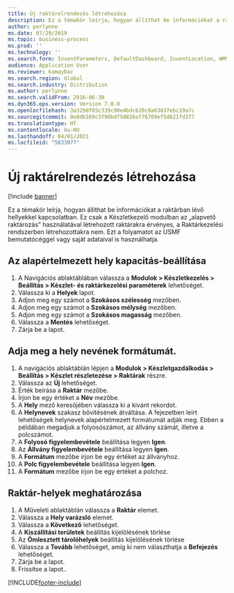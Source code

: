 ```yaml
---
title: Új raktárelrendezés létrehozása
description: Ez a témakör leírja, hogyan állíthat be információkat a raktárban lévő hellyekkel kapcsolatban.
author: perlynne
ms.date: 07/29/2019
ms.topic: business-process
ms.prod: ''
ms.technology: ''
ms.search.form: InventParameters, DefaultDashboard, InventLocation, WMSLocationWizard
audience: Application User
ms.reviewer: kamaybac
ms.search.region: Global
ms.search.industry: Distribution
ms.author: perlynne
ms.search.validFrom: 2016-06-30
ms.dyn365.ops.version: Version 7.0.0
ms.openlocfilehash: 3a329df85c339c90e4bdc620c8a63837ebc19a7c
ms.sourcegitcommit: 0e8db169c3f90bd750826af76709ef5d621fd377
ms.translationtype: HT
ms.contentlocale: hu-HU
ms.lasthandoff: 04/01/2021
ms.locfileid: "5833977"
---
```

# <a name="create-a-new-warehouse-layout"></a>Új raktárelrendezés létrehozása

[!include [banner](../../includes/banner.md)]

Ez a témakör leírja, hogyan állíthat be információkat a raktárban lévő hellyekkel kapcsolatban. Ez csak a Készletkezelő modulban az „alapvető raktározás” használatával létrehozott raktárakra érvényes, a Raktárkezelési rendszerben létrehozottakra nem. Ezt a folyamatot az USMF bemutatócéggel vagy saját adataival is használhatja.


## <a name="set-the-default-location-capacity"></a>Az alapértelmezett hely kapacitás-beállítása
1. A Navigációs ablaktáblában válassza a **Modulok > Készletkezelés > Beállítás > Készlet- és raktárkezelési paraméterek** lehetőséget.
2. Válassza ki a **Helyek** lapot.
3. Adjon meg egy számot a **Szokásos szélesség** mezőben.
4. Adjon meg egy számot a **Szokásos mélység** mezőben.
5. Adjon meg egy számot a **Szokásos magasság** mezőben.
6. Válassza a **Mentés** lehetőséget.
7. Zárja be a lapot.

## <a name="define-the-location-name-format"></a>Adja meg a hely nevének formátumát.
1. A navigációs ablaktáblán lépjen a **Modulok > Készletgazdálkodás > Beállítás > Készlet részletezése > Raktárak** részre.
2. Válassza az **Új** lehetőséget.
3. Érték beírása a **Raktár** mezőbe.
4. Írjon be egy értéket a **Név** mezőbe.
5. A **Hely** mező keresőjében válassza ki a kívánt rekordot.
6. A **Helynevek** szakasz bővítésének átváltása. A fejezetben leírt lehetőségek helynevek alapértelmezett formátumát adják meg. Ebben a példában megadjuk a folyosószámot, az állvány számát, illetve a polcszámot.  
7. A **Folyosó figyelembevétele** beállítása legyen **Igen**.
8. Az **Állvány figyelembevétele** beállítása legyen **Igen**. 
9. A **Formátum** mezőbe írjon be egy értéket az állványhoz.
10. A **Polc figyelembevétele** beállítása legyen **Igen**.
11. A **Formátum** mezőbe írjon be egy értéket a polchoz.

## <a name="define-warehouse-locations"></a>Raktár-helyek meghatározása
1. A Műveleti ablaktáblán válassza a **Raktár** elemet.
2. Válassza a **Hely varázsló** elemet.
3. Válassza a **Következő** lehetőséget.
4. A **Kiszállítási területek** beállítás kijelölésének törlése
5. Az **Ömlesztett tárolóhelyek** beállítás kijelölésének törlése
6. Válassza a **Tovább** lehetőséget, amíg ki nem választhatja a **Befejezés** lehetőséget.
7. Zárja be a lapot.
8. Frissítse a lapot..



[!INCLUDE[footer-include](../../../includes/footer-banner.md)]